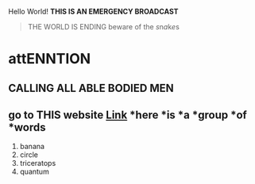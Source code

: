 Hello World!
**THIS IS AN EMERGENCY BROADCAST**
> THE WORLD IS ENDING
> beware of the *s*n*a*k*e*s
# attENNTION
## CALLING ALL ABLE BODIED MEN
go to THIS website [Link](https://balake819.github.io/cse15L-labreports/index.html)
*here
*is
*a
*group
*of
*words
---
1. banana
2. circle
3. triceratops
4. quantum
   
